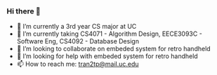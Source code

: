 ### Hi there 👋

<!--
**polskiXO/polskiXO** is a ✨ _special_ ✨ repository because its `README.md` (this file) appears on your GitHub profile.

Here are some ideas to get you started:

- 🔭 I’m currently working on ...
- 🌱 I’m currently learning ...
- 👯 I’m looking to collaborate on ...
- 🤔 I’m looking for help with ...
- 💬 Ask me about ...
- 📫 How to reach me: ...
- 😄 Pronouns: ...
- ⚡ Fun fact: ...
-->
- 🔭 I’m currently a 3rd year CS major at UC
- 🌱 I’m currently taking CS4071 - Algorithm Design, EECE3093C - Software Eng, CS4092 - Database Design
- 👯 I’m looking to collaborate on embeded system for retro handheld
- 🤔 I’m looking for help with embeded system for retro handheld
- 📫 How to reach me: tran2tp@mail.uc.edu
